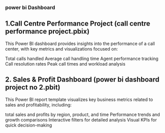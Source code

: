 ### power bi Dashboard
## 1.Call Centre Performance Project (call centre performance project.pbix)
This Power BI dashboard provides insights into the performance of a call center, with key metrics and visualizations focused on:

 Total calls handled
 Average call handling time
 Agent performance tracking
 Call resolution rates
 Peak call times and workload analysis

 ## 2. Sales & Profit Dashboard (power bi dashboard project no 2.pbit)
This Power BI report template visualizes key business metrics related to sales and profitability, including:

 total sales and profits by region, product, and time
 Performance trends and growth comparisons
 Interactive filters for detailed analysis
 Visual KPIs for quick decision-making
